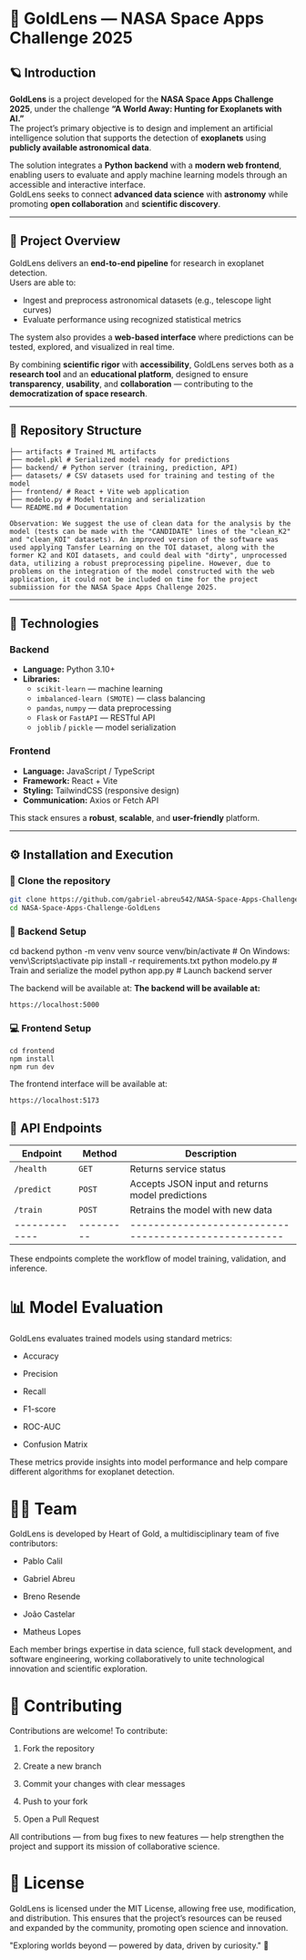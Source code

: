 # 🌌 GoldLens — NASA Space Apps Challenge 2025

## 🪐 Introduction

**GoldLens** is a project developed for the **NASA Space Apps Challenge 2025**, under the challenge **“A World Away: Hunting for Exoplanets with AI.”**  
The project’s primary objective is to design and implement an artificial intelligence solution that supports the detection of **exoplanets** using **publicly available astronomical data**.

The solution integrates a **Python backend** with a **modern web frontend**, enabling users to evaluate and apply machine learning models through an accessible and interactive interface.  
GoldLens seeks to connect **advanced data science** with **astronomy** while promoting **open collaboration** and **scientific discovery**.

---

## 🚀 Project Overview

GoldLens delivers an **end-to-end pipeline** for research in exoplanet detection.  
Users are able to:

- Ingest and preprocess astronomical datasets (e.g., telescope light curves)
- Evaluate performance using recognized statistical metrics

The system also provides a **web-based interface** where predictions can be tested, explored, and visualized in real time.

By combining **scientific rigor** with **accessibility**, GoldLens serves both as a **research tool** and an **educational platform**, designed to ensure **transparency**, **usability**, and **collaboration** — contributing to the **democratization of space research**.

---

## 📁 Repository Structure

```
├── artifacts # Trained ML artifacts
├── model.pkl # Serialized model ready for predictions
├── backend/ # Python server (training, prediction, API)
├── datasets/ # CSV datasets used for training and testing of the model
├── frontend/ # React + Vite web application
├── modelo.py # Model training and serialization
└── README.md # Documentation

Observation: We suggest the use of clean data for the analysis by the model (tests can be made with the "CANDIDATE" lines of the "clean_K2" and "clean_KOI" datasets). An improved version of the software was used applying Tansfer Learning on the TOI dataset, along with the former K2 and KOI datasets, and could deal with "dirty", unprocessed data, utilizing a robust preprocessing pipeline. However, due to problems on the integration of the model constructed with the web application, it could not be included on time for the project submiission for the NASA Space Apps Challenge 2025.

```

---

## 🧠 Technologies

### **Backend**

- **Language:** Python 3.10+
- **Libraries:**
  - `scikit-learn` — machine learning
  - `imbalanced-learn (SMOTE)` — class balancing
  - `pandas`, `numpy` — data preprocessing
  - `Flask` or `FastAPI` — RESTful API
  - `joblib` / `pickle` — model serialization

### **Frontend**

- **Language:** JavaScript / TypeScript
- **Framework:** React + Vite
- **Styling:** TailwindCSS (responsive design)
- **Communication:** Axios or Fetch API

This stack ensures a **robust**, **scalable**, and **user-friendly** platform.

---

## ⚙️ Installation and Execution

### 🔧 Clone the repository

```bash
git clone https://github.com/gabriel-abreu542/NASA-Space-Apps-Challenge-GoldLens
cd NASA-Space-Apps-Challenge-GoldLens

```

### 🧩 Backend Setup

cd backend
python -m venv venv
source venv/bin/activate # On Windows: venv\Scripts\activate
pip install -r requirements.txt
python modelo.py # Train and serialize the model
python app.py # Launch backend server

The backend will be available at: <b>The backend will be available at:</b>

```
https://localhost:5000
```

### 💻 Frontend Setup

```
cd frontend
npm install
npm run dev
```

The frontend interface will be available at:

```
https://localhost:5173
```

## 🔗 API Endpoints

| Endpoint      | Method    | Description                                           |
| ------------- | --------- | ----------------------------------------------------- |
| `/health`     | `GET`     | Returns service status                                |
| `/predict`    | `POST`    | Accepts JSON input and returns model predictions      |
| `/train`      | `POST`    | Retrains the model with new data                      |
| ------------- | --------- | ----------------------------------------------------- |

These endpoints complete the workflow of model training, validation, and inference.

# 📊 Model Evaluation

GoldLens evaluates trained models using standard metrics:

- Accuracy

- Precision

- Recall

- F1-score

- ROC-AUC

- Confusion Matrix

These metrics provide insights into model performance and help compare different algorithms for exoplanet detection.

# 👨‍🚀 Team

GoldLens is developed by Heart of Gold, a multidisciplinary team of five contributors:

- Pablo Calil

- Gabriel Abreu

- Breno Resende

- João Castelar

- Matheus Lopes

Each member brings expertise in data science, full stack development, and software engineering, working collaboratively to unite technological innovation and scientific exploration.

# 🤝 Contributing

Contributions are welcome!
To contribute:

1. Fork the repository

2. Create a new branch

3. Commit your changes with clear messages

4. Push to your fork

5. Open a Pull Request

All contributions — from bug fixes to new features — help strengthen the project and support its mission of collaborative science.

# 📜 License

GoldLens is licensed under the MIT License, allowing free use, modification, and distribution.
This ensures that the project’s resources can be reused and expanded by the community, promoting open science and innovation.

"Exploring worlds beyond — powered by data, driven by curiosity." 🌠
